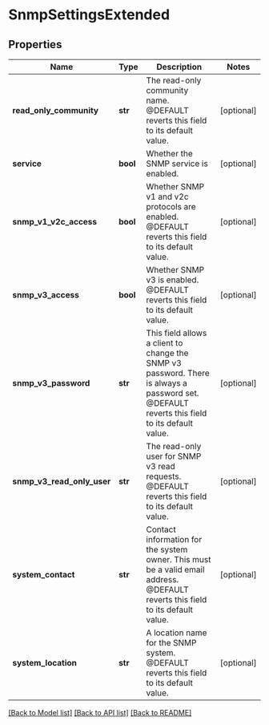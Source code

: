 # SnmpSettingsExtended

## Properties
Name | Type | Description | Notes
------------ | ------------- | ------------- | -------------
**read_only_community** | **str** | The read-only community name.  @DEFAULT reverts this field to its default value. | [optional] 
**service** | **bool** | Whether the SNMP service is enabled. | [optional] 
**snmp_v1_v2c_access** | **bool** | Whether SNMP v1 and v2c protocols are enabled.  @DEFAULT reverts this field to its default value. | [optional] 
**snmp_v3_access** | **bool** | Whether SNMP v3 is enabled.  @DEFAULT reverts this field to its default value. | [optional] 
**snmp_v3_password** | **str** | This field allows a client to change the SNMP v3 password. There is always a password set.  @DEFAULT reverts this field to its default value. | [optional] 
**snmp_v3_read_only_user** | **str** | The read-only user for SNMP v3 read requests.  @DEFAULT reverts this field to its default value. | [optional] 
**system_contact** | **str** | Contact information for the system owner.  This must be a valid email address.  @DEFAULT reverts this field to its default value. | [optional] 
**system_location** | **str** | A location name for the SNMP system.  @DEFAULT reverts this field to its default value. | [optional] 

[[Back to Model list]](../README.md#documentation-for-models) [[Back to API list]](../README.md#documentation-for-api-endpoints) [[Back to README]](../README.md)


